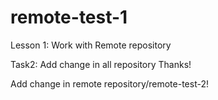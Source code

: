 # remote-test-1
Lesson 1: Work with Remote repository

Task2: Add change in all repository
Thanks!

Add change in remote repository/remote-test-2!
